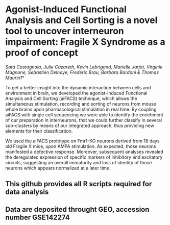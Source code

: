 
# Agonist-Induced Functional Analysis and Cell Sorting is a novel tool to uncover interneuron impairment: Fragile X Syndrome as a proof of concept
**Sara Castagnola, Julie Cazareth, Kevin Lebrigand, Marielle Jarjat, Virginie Magnone, Sebastien Delhaye, Frederic Brau, Barbara Bardoni* & Thomas Maurin1**


To get a better insight into the dynamic interaction between cells and environment in brain, we developed the agonist-induced Functional Analysis and Cell Sorting (aiFACS) technique, which allows the simultaneous stimulation, recording and sorting of neurons from mouse whole brains upon pharmacological stimulation in real time. By coupling aiFACS with single cell sequencing we were able to identify the enrichment of our preparation in interneurons, that we could further classify in several sub-clusters by means of our integrated approach, thus providing new elements for their classification.

We used the aiFACS prototype on Fmr1-KO neurons derived from 18 days old Fragile X mice, upon AMPA stimulation. As expected, those neurons manifested a defective response. Moreover, subsequent analyses revealed the deregulated expression of specific markers of inhibitory and excitatory circuits, suggesting an overall immaturity and loss of identity of those neurons which appears normalized at a later time. 


## This github provides all R scripts required for data analysis

## Data are deposited throught GEO, accession number GSE142274

